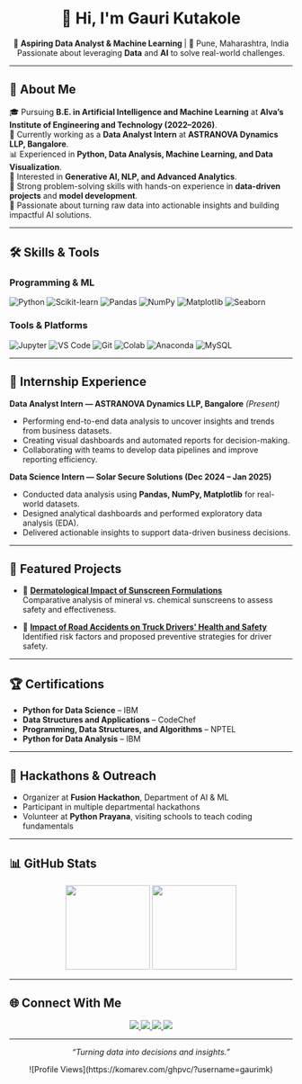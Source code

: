 <h1 align="center">👋 Hi, I'm Gauri Kutakole</h1>

<p align="center">
  🚀 <b>Aspiring Data Analyst & Machine Learning </b> | 📍 Pune, Maharashtra, India <br>
  Passionate about leveraging <b>Data</b> and <b>AI</b> to solve real-world challenges.
</p>

---

## 🧠 About Me

🎓 Pursuing **B.E. in Artificial Intelligence and Machine Learning** at **Alva’s Institute of Engineering and Technology (2022–2026)**.  
💼 Currently working as a **Data Analyst Intern** at **ASTRANOVA Dynamics LLP, Bangalore**.  
📊 Experienced in **Python, Data Analysis, Machine Learning, and Data Visualization**.  
🧠 Interested in **Generative AI, NLP, and Advanced Analytics**.  
🚀 Strong problem-solving skills with hands-on experience in **data-driven projects** and **model development**.  
🎯 Passionate about turning raw data into actionable insights and building impactful AI solutions.  

---

## 🛠️ Skills & Tools

### Programming & ML
![Python](https://img.shields.io/badge/Python-3776AB?style=for-the-badge&logo=python&logoColor=white)
![Scikit-learn](https://img.shields.io/badge/Scikit--learn-F7931E?style=for-the-badge&logo=scikit-learn&logoColor=white)
![Pandas](https://img.shields.io/badge/Pandas-150458?style=for-the-badge&logo=pandas&logoColor=white)
![NumPy](https://img.shields.io/badge/NumPy-013243?style=for-the-badge&logo=numpy&logoColor=white)
![Matplotlib](https://img.shields.io/badge/Matplotlib-11557c?style=for-the-badge&logo=plotly&logoColor=white)
![Seaborn](https://img.shields.io/badge/Seaborn-3C6E71?style=for-the-badge)

### Tools & Platforms
![Jupyter](https://img.shields.io/badge/Jupyter-F37626?style=for-the-badge&logo=jupyter&logoColor=white)
![VS Code](https://img.shields.io/badge/VS%20Code-0078D4?style=for-the-badge&logo=visual-studio-code&logoColor=white)
![Git](https://img.shields.io/badge/Git-F05032?style=for-the-badge&logo=git&logoColor=white)
![Colab](https://img.shields.io/badge/Google%20Colab-F9AB00?style=for-the-badge&logo=googlecolab&logoColor=white)
![Anaconda](https://img.shields.io/badge/Anaconda-44A833?style=for-the-badge&logo=anaconda&logoColor=white)
![MySQL](https://img.shields.io/badge/MySQL-005C84?style=for-the-badge&logo=mysql&logoColor=white)

---

## 💼 Internship Experience

**Data Analyst Intern — ASTRANOVA Dynamics LLP, Bangalore** *(Present)*  
- Performing end-to-end data analysis to uncover insights and trends from business datasets.  
- Creating visual dashboards and automated reports for decision-making.  
- Collaborating with teams to develop data pipelines and improve reporting efficiency.  

**Data Science Intern — Solar Secure Solutions (Dec 2024 – Jan 2025)**  
- Conducted data analysis using **Pandas, NumPy, Matplotlib** for real-world datasets.  
- Designed analytical dashboards and performed exploratory data analysis (EDA).  
- Delivered actionable insights to support data-driven business decisions.  

---

## 🌟 Featured Projects

- 🧴 **[Dermatological Impact of Sunscreen Formulations](https://github.com/gaurimk)**  
  Comparative analysis of mineral vs. chemical sunscreens to assess safety and effectiveness.  

- 🚚 **[Impact of Road Accidents on Truck Drivers' Health and Safety](https://github.com/gaurimk)**  
  Identified risk factors and proposed preventive strategies for driver safety.  

---
## 🏆 Certifications

- **Python for Data Science** – IBM  
- **Data Structures and Applications** – CodeChef  
- **Programming, Data Structures, and Algorithms** – NPTEL  
- **Python for Data Analysis** – IBM  

---

## 🧩 Hackathons & Outreach

- Organizer at **Fusion Hackathon**, Department of AI & ML  
- Participant in multiple departmental hackathons  
- Volunteer at **Python Prayana**, visiting schools to teach coding fundamentals  

---

## 📊 GitHub Stats

<p align="center">
  <img src="https://github-readme-stats.vercel.app/api?username=gaurimk&show_icons=true&theme=tokyonight" height="150" />
  <img src="https://github-readme-stats.vercel.app/api/top-langs/?username=gaurimk&layout=compact&theme=tokyonight" height="150" />
</p>

---

## 🌐 Connect With Me

<p align="center">
  <a href="https://www.linkedin.com/in/gauri-kutakole" target="_blank">
    <img src="https://img.shields.io/badge/LinkedIn-blue?style=for-the-badge&logo=linkedin" />
  </a>
  <a href="mailto:gaurikutakole2003@gmail.com" target="_blank">
    <img src="https://img.shields.io/badge/Email-D14836?style=for-the-badge&logo=gmail&logoColor=white" />
  </a>
  <a href="https://github.com/gaurimk" target="_blank">
    <img src="https://img.shields.io/badge/GitHub-000?style=for-the-badge&logo=github&logoColor=white" />
  </a>
  <a href="https://leetcode.com/u/GAURI_KUTAKOLE/" target="_blank">
    <img src="https://img.shields.io/badge/LeetCode-FFA116?style=for-the-badge&logo=leetcode&logoColor=black" />
  </a>
</p>

---

<p align="center">
  <i>“Turning data into decisions and insights.”</i>  
</p>

<p align="center">
  ![Profile Views](https://komarev.com/ghpvc/?username=gaurimk)
</p>
